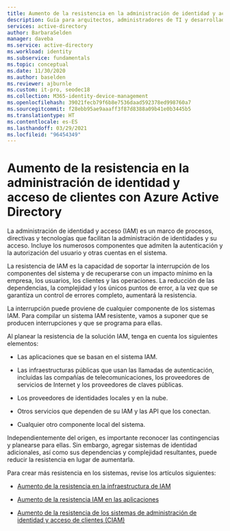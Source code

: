 ```yaml
---
title: Aumento de la resistencia en la administración de identidad y acceso con Azure Active Directory
description: Guía para arquitectos, administradores de TI y desarrolladores sobre la creación de resistencia para la interrupción de sus sistemas de identidad.
services: active-directory
author: BarbaraSelden
manager: daveba
ms.service: active-directory
ms.workload: identity
ms.subservice: fundamentals
ms.topic: conceptual
ms.date: 11/30/2020
ms.author: baselden
ms.reviewer: ajburnle
ms.custom: it-pro, seodec18
ms.collection: M365-identity-device-management
ms.openlocfilehash: 39021fecb79f6b8e7536daad592378ed998760a7
ms.sourcegitcommit: f28ebb95ae9aaaff3f87d8388a09b41e0b3445b5
ms.translationtype: HT
ms.contentlocale: es-ES
ms.lasthandoff: 03/29/2021
ms.locfileid: "96454349"
---
```

# <a name="building-resilience-into-identity-and-access-management-with-azure-active-directory"></a>Aumento de la resistencia en la administración de identidad y acceso de clientes con Azure Active Directory

La administración de identidad y acceso (IAM) es un marco de procesos, directivas y tecnologías que facilitan la administración de identidades y su acceso. Incluye los numerosos componentes que admiten la autenticación y la autorización del usuario y otras cuentas en el sistema.

La resistencia de IAM es la capacidad de soportar la interrupción de los componentes del sistema y de recuperarse con un impacto mínimo en la empresa, los usuarios, los clientes y las operaciones. La reducción de las dependencias, la complejidad y los únicos puntos de error, a la vez que se garantiza un control de errores completo, aumentará la resistencia.

La interrupción puede proviene de cualquier componente de los sistemas IAM. Para compilar un sistema IAM resistente, vamos a suponer que se producen interrupciones y que se programa para ellas. 

Al planear la resistencia de la solución IAM, tenga en cuenta los siguientes elementos: 

* Las aplicaciones que se basan en el sistema IAM.

* Las infraestructuras públicas que usan las llamadas de autenticación, incluidas las compañías de telecomunicaciones, los proveedores de servicios de Internet y los proveedores de claves públicas.

* Los proveedores de identidades locales y en la nube.

* Otros servicios que dependen de su IAM y las API que los conectan.

* Cualquier otro componente local del sistema.

Independientemente del origen, es importante reconocer las contingencias y planearse para ellas. Sin embargo, agregar sistemas de identidad adicionales, así como sus dependencias y complejidad resultantes, puede reducir la resistencia en lugar de aumentarla.

Para crear más resistencia en los sistemas, revise los artículos siguientes:

* [Aumento de la resistencia en la infraestructura de IAM](resilience-in-infrastructure.md)

* [Aumento de la resistencia IAM en las aplicaciones](resilience-app-development-overview.md)

* [Aumento de la resistencia de los sistemas de administración de identidad y acceso de clientes (CIAM)](resilience-b2c.md)
